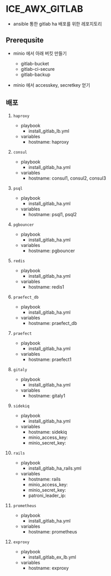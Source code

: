 # ICE_AWX_GITLAB

- ansible 통한 gitlab ha 배포를 위한 레포지토리

## Prerequsite

- minio 에서 아래 버킷 만들기
  - gitlab-bucket
  - gitlab-ci-secure
  - gitlab-backup

- minio 에서 accesskey, secretkey 얻기

## 배포

1. `haproxy`
   - playbook
     - install_gitlab_lb.yml
   - variables
     - hostname: haproxy

2. `consul`
   - playbook
     - install_gitlab_ha.yml
   - variables
     - hostname: consul1, consul2, consul3

3. `psql`
   - playbook
     - install_gitlab_ha.yml
   - variables
     - hostname: psql1, psql2

4. `pgbouncer`
   - playbook
     - install_gitlab_ha.yml
   - variables
     - hostname: pgbouncer

5. `redis`
   - playbook
     - install_gitlab_ha.yml
   - variables
     - hostname: redis1

6. `praefect_db`
   - playbook
     - install_gitlab_ha.yml
   - variables
     - hostname: praefect_db

7. `praefect`
   - playbook
     - install_gitlab_ha.yml
   - variables
     - hostname: praefect1

8. `gitaly`
   - playbook
     - install_gitlab_ha.yml
   - variables
     - hostname: gitaly1

9. `sidekiq`
   - playbook
     - install_gitlab_ha.yml
   - variables
     - hostname: sidekiq
     - minio_access_key: <minio access key>
     - minio_secret_key: <minio secret key>

10. `rails`
    - playbook
      - install_gitlab_ha_rails.yml
    - variables
      - hostname: rails
      - minio_access_key: <minio access key>
      - minio_secret_key: <minio secret key>
      - patroni_leader_ip: <patroni leader ip>

11. `prometheus`
    - playbook
      - install_gitlab_ha.yml
    - variables
      - hostname: prometheus

12. `exproxy`
    - playbook
      - install_gitlab_ex_lb.yml
    - variables
      - hostname: exproxy